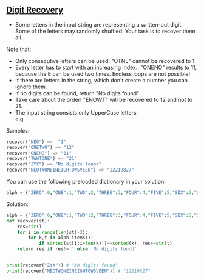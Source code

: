 ## [Digit Recovery](https://www.codewars.com/kata/5964d7e633b908e172000046)

- Some letters in the input string are representing a written-out digit. Some of the letters may randomly shuffled. Your task is to recover them all.

Note that:

<ul>
<li>Only consecutive letters can be used. "OTNE" cannot be recovered to 1!</li>
<li>Every letter has to start with an increasing index.. "ONENO" results to 11, because the E can be used two times. Endless loops are not possible!</li>
<li>If there are letters in the string, which don't create a number you can ignore them.</li>
<li>If no digits can be found, return "No digits found"</li>
<li>Take care about the order! "ENOWT" will be recovered to 12 and not to 21.</li>
<li>The input string consists only UpperCase letters</li>
e.g.
</ul>

Samples:

```python
recover("NEO") =>  "1"
recover("ONETWO") => "12"
recover("ONENO") => "11"
recover("TWWTONE") => "21"
recover("ZYX") => "No digits found"
recover("NEOTWONEINEIGHTOWSVEEN") => "12219827"
```

You can use the following preloaded dictionary in your solution:

```python
alph = {"ZERO":0,"ONE":1,"TWO":2,"THREE":3,"FOUR":4,"FIVE":5,"SIX":6,"SEVEN":7,"EIGHT":8,"NINE":9};
```

Solution:

```python
alph = {"ZERO":0,"ONE":1,"TWO":2,"THREE":3,"FOUR":4,"FIVE":5,"SIX":6,"SEVEN":7,"EIGHT":8,"NINE":9}
def recover(st):
    res=str()
    for i in range(len(st)-2):
        for k,t in alph.items():  
            if sorted(st[i:i+len(k)])==sorted(k): res+=str(t)
    return res if res!='' else 'No digits found'


print(recover("ZYX")) # "No digits found"
print(recover("NEOTWONEINEIGHTOWSVEEN")) # "12219827"
```
